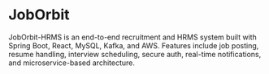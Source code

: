 # JobOrbit
JobOrbit-HRMS is an end-to-end recruitment and HRMS system built with Spring Boot, React, MySQL, Kafka, and AWS. Features include job posting, resume handling, interview scheduling, secure auth, real-time notifications, and microservice-based architecture.
